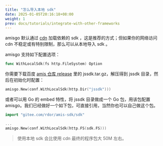 ```yaml
---
title: "怎么导入本地 sdk"
date: 2025-01-05T20:16:18+08:00
weight: 1
prev: docs/tutorials/integrate-with-other-frameworks
---
```


amisgo 默认通过 [cdn](https://cdn.jsdelivr.net/npm/amis) 加载依赖的 sdk ，这是推荐的方式；但如果你的网络访问 cdn 不稳定或有特别限制，那么可以从本地导入 sdk 。

amisgo 支持如下配置选项：

```go
func WithLocalSdk(fs http.FileSystem) Option
```

你需要下载百度 [amis 仓库 release](https://github.com/baidu/amis/releases) 里的 jssdk.tar.gz，解压得到 jssdk 目录，然后在初始化时配置：

```go
amisgo.New(conf.WithLocalSdk(http.Dir("jssdk")))
```

或者可以用 Go 的 embed 特性，将 jssdk 目录做成一个 Go 包，用该包配置 amisgo。我们已经做好一个如下包，可直接引用，当然你也可以自己做这个包。

```go
import "gitee.com/rdor/amis-sdk/sdk"

...
amisgo.New(conf.WithLocalSdk(http.FS(sdk.FS)))
```

> 使用本地 sdk 会比使用 cdn 最终的程序包大 50M 左右。
